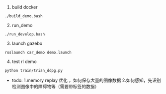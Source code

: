 1. build docker 

```
./build_demo.bash
```

2. run_demo
```
./run_develop.bash
```

3. launch gazebo
```
roslaunch car_demo demo.launch
```
4. test rl demo
```
python train/trian_ddpg.py
```
-  todo: 
1.memory replay 优化 ，如何保存大量的图像数据
2.如何感知，先识别检测图像中的障碍物等（需要带标签的数据）
